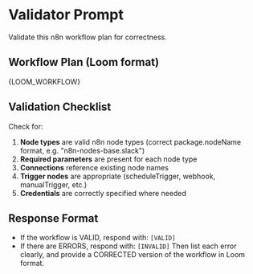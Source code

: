 # Validator Prompt

Validate this n8n workflow plan for correctness.

## Workflow Plan (Loom format)

{LOOM_WORKFLOW}

## Validation Checklist

Check for:

1. **Node types** are valid n8n node types (correct package.nodeName format, e.g. "n8n-nodes-base.slack")
2. **Required parameters** are present for each node type
3. **Connections** reference existing node names
4. **Trigger nodes** are appropriate (scheduleTrigger, webhook, manualTrigger, etc.)
5. **Credentials** are correctly specified where needed

## Response Format

- If the workflow is VALID, respond with: `[VALID]`
- If there are ERRORS, respond with: `[INVALID]`
  Then list each error clearly, and provide a CORRECTED version of the workflow in Loom format.

